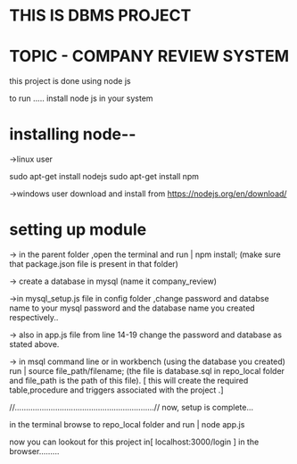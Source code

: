 # THIS IS DBMS PROJECT 
# TOPIC - COMPANY REVIEW SYSTEM

this project is done using node js


to run ..... install node js in your system

# installing node--

->linux user

 sudo apt-get install nodejs
 sudo apt-get install npm 

->windows user
download and install from https://nodejs.org/en/download/

# setting up module
-> in the parent folder ,open the terminal and run | npm install;  (make sure that package.json file is present in that folder)


-> create a database in mysql (name it company_review)


->in mysql_setup.js file in config folder ,change password and databse name to 
your mysql password and the database name you created respectively..

-> also in app.js file  from line 14-19 change the password and database as stated above.

-> in msql command line or in workbench (using the database you created)
run | source file_path/filename;
(the file is database.sql in repo_local folder and file_path is the path of this file).
[ this will create the required table,procedure and triggers associated with the project .]

//..............................................................//
now, setup is complete...

in the terminal browse to repo_local folder and run | node app.js

now you can lookout for this project in[ localhost:3000/login ] in the browser.........





